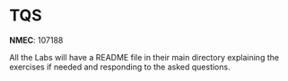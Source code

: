 # TQS

**NMEC**: 107188

All the Labs will have a README file in their main directory explaining the exercises if needed and responding to the asked questions.
